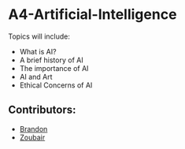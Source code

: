 # A4-Artificial-Intelligence


Topics will include:
* What is AI?
* A brief history of AI
* The importance of AI 
* AI and Art
* Ethical Concerns of AI

## Contributors:
* [Brandon](https://github.com/AlivadTheImpala)
* [Zoubair](https://github.com/ZoubairMell)


